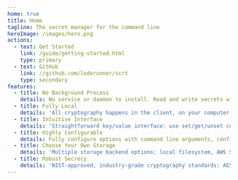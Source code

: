 ```yaml
---
home: true
title: Home
tagline: The secret manager for the command line
heroImage: /images/hero.png
actions:
  - text: Get Started
    link: /guide/getting-started.html
    type: primary
  - text: GitHub
    link: //github.com/loderunner/scrt
    type: secondary
features:
  - title: No Background Process
    details: No service or daemon to install. Read and write secrets with a single command, on Linux/Windows/macOS.
  - title: Fully Local
    details: 'All cryptography happens in the client, on your computer: no passwords, keys or plaintext data over the Internet.'
  - title: Intuitive Interface
    details: 'Straightforward key/value interface: use set/get/unset commands to manipulate secrets'
  - title: Highly Configurable
    details: Fully configure options with command line arguments, configuration files or environment variables (no unexpected defaults!)
  - title: Choose Your Own Storage
    details: 'Multiple storage backend options: local filesystem, AWS S3 or S3-compatible object storage, git repository...'
  - title: Robust Secrecy
    details: 'NIST-approved, industry-grade cryptography standards: AES-256 encryption & Argon2id key derivation'
---
```

